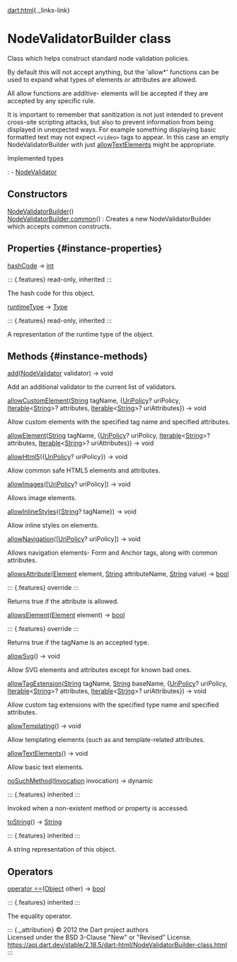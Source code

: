[dart:html](../dart-html/dart-html-library){._links-link}

NodeValidatorBuilder class
==========================

Class which helps construct standard node validation policies.

By default this will not accept anything, but the \'allow\*\' functions
can be used to expand what types of elements or attributes are allowed.

All allow functions are additive- elements will be accepted if they are
accepted by any specific rule.

It is important to remember that sanitization is not just intended to
prevent cross-site scripting attacks, but also to prevent information
from being displayed in unexpected ways. For example something
displaying basic formatted text may not expect `<video>` tags to appear.
In this case an empty NodeValidatorBuilder with just
[allowTextElements](nodevalidatorbuilder/allowtextelements) might be
appropriate.

Implemented types

:   -   [NodeValidator](nodevalidator-class)

Constructors
------------

[NodeValidatorBuilder](nodevalidatorbuilder/nodevalidatorbuilder)()\
[NodeValidatorBuilder.common](nodevalidatorbuilder/nodevalidatorbuilder.common)()
:   Creates a new NodeValidatorBuilder which accepts common constructs.

Properties {#instance-properties}
----------

[hashCode](../dart-core/object/hashcode) → [int](../dart-core/int-class)

::: {.features}
read-only, inherited
:::

The hash code for this object.

[runtimeType](../dart-core/object/runtimetype) →
[Type](../dart-core/type-class)

::: {.features}
read-only, inherited
:::

A representation of the runtime type of the object.

Methods {#instance-methods}
-------

[add](nodevalidatorbuilder/add)([NodeValidator](nodevalidator-class)
validator) → void

Add an additional validator to the current list of validators.

[allowCustomElement](nodevalidatorbuilder/allowcustomelement)([String](../dart-core/string-class)
tagName, {[UriPolicy](uripolicy-class)? uriPolicy,
[Iterable](../dart-core/iterable-class)\<[String](../dart-core/string-class)\>?
attributes,
[Iterable](../dart-core/iterable-class)\<[String](../dart-core/string-class)\>?
uriAttributes}) → void

Allow custom elements with the specified tag name and specified
attributes.

[allowElement](nodevalidatorbuilder/allowelement)([String](../dart-core/string-class)
tagName, {[UriPolicy](uripolicy-class)? uriPolicy,
[Iterable](../dart-core/iterable-class)\<[String](../dart-core/string-class)\>?
attributes,
[Iterable](../dart-core/iterable-class)\<[String](../dart-core/string-class)\>?
uriAttributes}) → void

[allowHtml5](nodevalidatorbuilder/allowhtml5)({[UriPolicy](uripolicy-class)?
uriPolicy}) → void

Allow common safe HTML5 elements and attributes.

[allowImages](nodevalidatorbuilder/allowimages)(\[[UriPolicy](uripolicy-class)?
uriPolicy\]) → void

Allows image elements.

[allowInlineStyles](nodevalidatorbuilder/allowinlinestyles)({[String](../dart-core/string-class)?
tagName}) → void

Allow inline styles on elements.

[allowNavigation](nodevalidatorbuilder/allownavigation)(\[[UriPolicy](uripolicy-class)?
uriPolicy\]) → void

Allows navigation elements- Form and Anchor tags, along with common
attributes.

[allowsAttribute](nodevalidatorbuilder/allowsattribute)([Element](element-class)
element, [String](../dart-core/string-class) attributeName,
[String](../dart-core/string-class) value) →
[bool](../dart-core/bool-class)

::: {.features}
override
:::

Returns true if the attribute is allowed.

[allowsElement](nodevalidatorbuilder/allowselement)([Element](element-class)
element) → [bool](../dart-core/bool-class)

::: {.features}
override
:::

Returns true if the tagName is an accepted type.

[allowSvg](nodevalidatorbuilder/allowsvg)() → void

Allow SVG elements and attributes except for known bad ones.

[allowTagExtension](nodevalidatorbuilder/allowtagextension)([String](../dart-core/string-class)
tagName, [String](../dart-core/string-class) baseName,
{[UriPolicy](uripolicy-class)? uriPolicy,
[Iterable](../dart-core/iterable-class)\<[String](../dart-core/string-class)\>?
attributes,
[Iterable](../dart-core/iterable-class)\<[String](../dart-core/string-class)\>?
uriAttributes}) → void

Allow custom tag extensions with the specified type name and specified
attributes.

[allowTemplating](nodevalidatorbuilder/allowtemplating)() → void

Allow templating elements (such as and template-related attributes.

[allowTextElements](nodevalidatorbuilder/allowtextelements)() → void

Allow basic text elements.

[noSuchMethod](../dart-core/object/nosuchmethod)([Invocation](../dart-core/invocation-class)
invocation) → dynamic

::: {.features}
inherited
:::

Invoked when a non-existent method or property is accessed.

[toString](../dart-core/object/tostring)() →
[String](../dart-core/string-class)

::: {.features}
inherited
:::

A string representation of this object.

Operators
---------

[operator
==](../dart-core/object/operator_equals)([Object](../dart-core/object-class)
other) → [bool](../dart-core/bool-class)

::: {.features}
inherited
:::

The equality operator.

::: {._attribution}
© 2012 the Dart project authors\
Licensed under the BSD 3-Clause \"New\" or \"Revised\" License.\
<https://api.dart.dev/stable/2.18.5/dart-html/NodeValidatorBuilder-class.html>
:::
